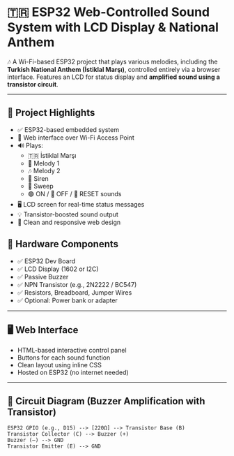 # 🇹🇷 ESP32 Web-Controlled Sound System with LCD Display & National Anthem

🎶 A Wi-Fi-based ESP32 project that plays various melodies, including the **Turkish National Anthem (İstiklal Marşı)**, controlled entirely via a browser interface. Features an LCD for status display and **amplified sound using a transistor circuit**.

---

## 🎯 Project Highlights

- ✅ ESP32-based embedded system
- 📡 Web interface over Wi-Fi Access Point
- 🔊 Plays:
  - 🇹🇷 İstiklal Marşı
  - 🎵 Melody 1
  - 🎶 Melody 2
  - 🚨 Siren
  - 🌊 Sweep
  - 🟢 ON / 🔴 OFF / 🔁 RESET sounds
- 🖥️ LCD screen for real-time status messages
- 💡 Transistor-boosted sound output
- 🎨 Clean and responsive web design





## 🔧 Hardware Components

- ✅ ESP32 Dev Board  
- ✅ LCD Display (1602 or I2C)  
- ✅ Passive Buzzer  
- ✅ NPN Transistor (e.g., 2N2222 / BC547)  
- ✅ Resistors, Breadboard, Jumper Wires  
- ✅ Optional: Power bank or adapter

---

## 🖥️ Web Interface

- HTML-based interactive control panel
- Buttons for each sound function
- Clean layout using inline CSS
- Hosted on ESP32 (no internet needed)

---

## 📐 Circuit Diagram (Buzzer Amplification with Transistor)

```text
ESP32 GPIO (e.g., D15) --> [220Ω] --> Transistor Base (B)
Transistor Collector (C) --> Buzzer (+)
Buzzer (–) --> GND
Transistor Emitter (E) --> GND
